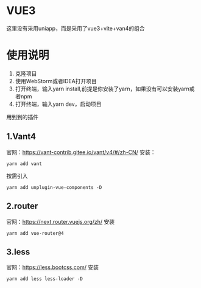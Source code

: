 # VUE3

这里没有采用uniapp，而是采用了vue3+vite+van4的组合
# 使用说明
1. 克隆项目
2. 使用WebStorm或者IDEA打开项目
3. 打开终端，输入yarn install,前提是你安装了yarn，如果没有可以安装yarn或者npm
4. 打开终端，输入yarn dev，启动项目

用到到的插件
## 1.Vant4
官网：https://vant-contrib.gitee.io/vant/v4/#/zh-CN/
安装：
```shell
yarn add vant
```
按需引入
```shell
yarn add unplugin-vue-components -D
```



## 2.router
官网：https://next.router.vuejs.org/zh/
安装
```shell
yarn add vue-router@4
```

## 3.less
官网：https://less.bootcss.com/
安装
```shell
yarn add less less-loader -D
```



